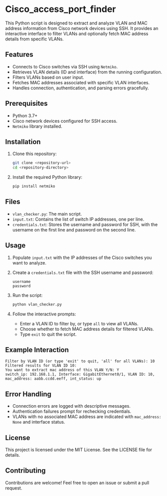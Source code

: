 # Cisco_access_port_finder

This Python script is designed to extract and analyze VLAN and MAC address information from Cisco network devices using SSH. It provides an interactive interface to filter VLANs and optionally fetch MAC address details from specific VLANs.

## Features

- Connects to Cisco switches via SSH using `Netmiko`.
- Retrieves VLAN details (ID and interface) from the running configuration.
- Filters VLANs based on user input.
- Fetches MAC addresses associated with specific VLAN interfaces.
- Handles connection, authentication, and parsing errors gracefully.

## Prerequisites

- Python 3.7+
- Cisco network devices configured for SSH access.
- `Netmiko` library installed.

## Installation

1. Clone this repository:
   ```bash
   git clone <repository-url>
   cd <repository-directory>
   ```

2. Install the required Python library:
   ```bash
   pip install netmiko
   ```

## Files

- `vlan_checker.py`: The main script.
- `input.txt`: Contains the list of switch IP addresses, one per line.
- `credentials.txt`: Stores the username and password for SSH, with the username on the first line and password on the second line.

## Usage

1. Populate `input.txt` with the IP addresses of the Cisco switches you want to analyze.

2. Create a `credentials.txt` file with the SSH username and password:
   ```
   username
   password
   ```

3. Run the script:
   ```bash
   python vlan_checker.py
   ```

4. Follow the interactive prompts:
   - Enter a VLAN ID to filter by, or type `all` to view all VLANs.
   - Choose whether to fetch MAC address details for filtered VLANs.
   - Type `exit` to quit the script.

## Example Interaction

```text
Filter by VLAN ID (or type 'exit' to quit, 'all' for all VLANs): 10
Filtered results for VLAN ID 10:
You want to extract mac address of this VLAN Y/N: Y
switch_ip: 192.168.1.1, Interface: GigabitEthernet0/1, VLAN ID: 10, mac_address: aabb.ccdd.eeff, int_status: up
```

## Error Handling

- Connection errors are logged with descriptive messages.
- Authentication failures prompt for rechecking credentials.
- VLANs with no associated MAC address are indicated with `mac_address: None` and interface status.

## License

This project is licensed under the MIT License. See the LICENSE file for details.

## Contributing

Contributions are welcome! Feel free to open an issue or submit a pull request.

